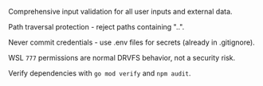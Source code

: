 Comprehensive input validation for all user inputs and external data.

Path traversal protection - reject paths containing "..".

Never commit credentials - use .env files for secrets (already in .gitignore).

WSL `777` permissions are normal DRVFS behavior, not a security risk.

Verify dependencies with `go mod verify` and `npm audit`.

